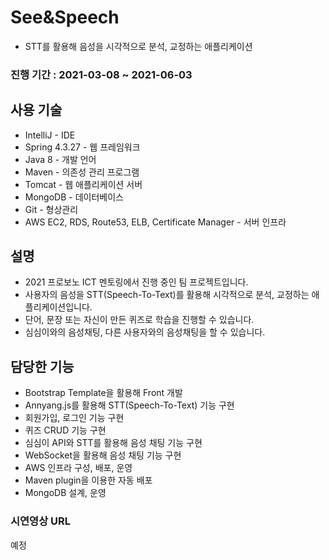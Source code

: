 # See&Speech
- STT를 활용해 음성을 시각적으로 분석, 교정하는 애플리케이션

### 진행 기간 : 2021-03-08 ~ 2021-06-03    

## 사용 기술
- IntelliJ - IDE
- Spring 4.3.27 - 웹 프레임워크
- Java 8 - 개발 언어
- Maven - 의존성 관리 프로그램
- Tomcat - 웹 애플리케이션 서버
- MongoDB - 데이터베이스
- Git - 형상관리
- AWS EC2, RDS, Route53, ELB, Certificate Manager - 서버 인프라
  
## 설명  
- 2021 프로보노 ICT 멘토링에서 진행 중인 팀 프로젝트입니다.
- 사용자의 음성을 STT(Speech-To-Text)를 활용해 시각적으로 분석, 교정하는 애플리케이션입니다.
- 단어, 문장 또는 자신이 만든 퀴즈로 학습을 진행할 수 있습니다. 
- 심심이와의 음성채팅, 다른 사용자와의 음성채팅을 할 수 있습니다.

## 담당한 기능
- Bootstrap Template을 활용해 Front 개발
- Annyang.js를 활용해 STT(Speech-To-Text) 기능 구현
- 회원가입, 로그인 기능 구현
- 퀴즈  CRUD 기능 구현
- 심심이 API와 STT를 활용해 음성 채팅 기능 구현
- WebSocket을 활용해 음성 채팅 기능 구현
- AWS 인프라 구성, 배포, 운영
- Maven plugin을 이용한 자동 배포
- MongoDB 설계, 운영

### 시연영상 URL
예정

